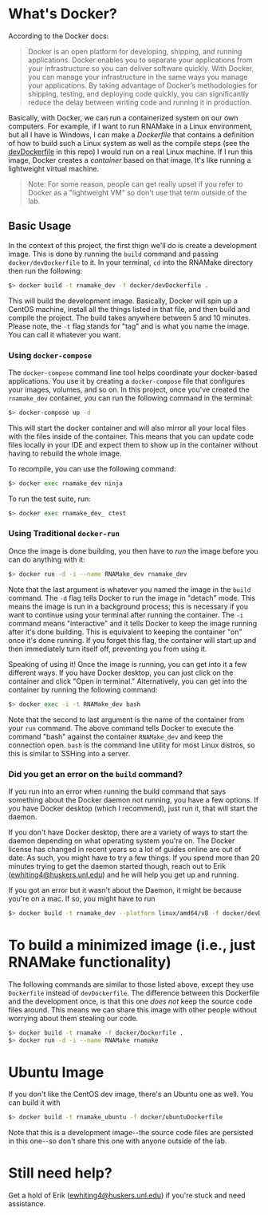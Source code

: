 # What's Docker?

According to the Docker docs:
> Docker is an open platform for developing, shipping, and running applications. Docker enables you to separate your applications from your infrastructure so you can deliver software quickly. With Docker, you can manage your infrastructure in the same ways you manage your applications. By taking advantage of Docker’s methodologies for shipping, testing, and deploying code quickly, you can significantly reduce the delay between writing code and running it in production.

Basically, with Docker, we can run a containerized system on our own computers. For example, if I want to run RNAMake in a Linux environment, but all I have is Windows, I can make a *Dockerfile* that contains a definition of how to build such a Linux system as well as the compile steps (see the [devDockerfile](docker/devDockerfile) in this repo) I would run on a real Linux machine. If I run this image, Docker creates a *container* based on that image. It's like running a lightweight virtual machine.

> Note: For some reason, people can get really upset if you refer to Docker as a "lightweight VM" so don't use that term outside of the lab.

## Basic Usage

In the context of this project, the first thign we'll do is create a development image. This is done by running the `build` command and passing `docker/devDockerfile` to it. In your terminal, `cd` into the RNAMake directory then run the following:

```sh
$> docker build -t rnamake_dev -f docker/devDockerfile .
```

This will build the development image. Basically, Docker will spin up a CentOS machine, install all the things listed in that file, and then build and compile the project. The build takes anywhere between 5 and 10 minutes. Please note, the `-t` flag stands for "tag" and is what you name the image. You can call it whatever you want.

### Using `docker-compose`

The `docker-compose` command line tool helps coordinate your docker-based applications. You use it by creating a `docker-compose` file that configures your images, volumes, and so on. In this project, once you've created the `rnamake_dev` container, you can run the following command in the terminal:

```sh
$> docker-compose up -d
```

This will start the docker container and will also mirror all your local files with the files inside of the container. This means that you can update code files locally in your IDE and expect them to show up in the container without having to rebuild the whole image.

To recompile, you can use the following command:

```sh
$> docker exec rnamake_dev ninja
```

To run the test suite, run:

```sh
$> docker exec rnamake_dev_ ctest
```

### Using Traditional `docker-run`

Once the image is done building, you then have to *run* the image before you can do anything with it:

```sh
$> docker run -d -i --name RNAMake_dev rnamake_dev
```

Note that the last argument is whatever you named the image in the `build` command. The `-d` flag tells Docker to run the image in "detach" mode. This means the image is run in a background process; this is necessary if you want to continue using your terminal after running the container. The `-i` command means "interactive" and it tells Docker to keep the image running after it's done building. This is equivalent to keeping the container "on" once it's done running. If you forget this flag, the container will start up and then immediately turn itself off, preventing you from using it.

Speaking of using it! Once the image is running, you can get into it a few different ways. If you have Docker desktop, you can just click on the container and click "Open in terminal." Alternatively, you can get into the container by running the following command:

```sh
$> docker exec -i -t RNAMake_dev bash
```

Note that the second to last argument is the name of the container from your `run` command. The above command tells Docker to execute the command "bash" against the container `RNAMake_dev` and keep the connection open. `bash` is the command line utility for most Linux distros, so this is similar to SSHing into a server.

### Did you get an error on the `build` command?

If you run into an error when running the build command that says something about the Docker daemon not running, you have a few options. If you have Docker desktop (which I recommend), just run it, that will start the daemon.

If you don't have Docker desktop, there are a variety of ways to start the daemon depending on what operating system you're on. The Docker license has changed in recent years so a lot of guides online are out of date. As such, you might have to try a few things. If you spend more than 20 minutes trying to get the daemon started though, reach out to Erik (ewhiting4@huskers.unl.edu) and he will help you get up and running.

If you got an error but it wasn't about the Daemon, it might be because you're on a mac. If so, you might have to run

```sh
$> docker build -t rnamake_dev --platform linux/amd64/v8 -f docker/devDockerfile
```

# To build a minimized image (i.e., just RNAMake functionality)

The following commands are similar to those listed above, except they use `Dockerfile` instead of `devDockerfile`. The difference between this Dockerfile and the development once, is that this one *does not* keep the source code files around. This means we can share this image with other people without worrying about them stealing our code.
```sh
$> docker build -t rnamake -f docker/Dockerfile .
$> docker run -d -i --name RNAMake rnamake
```

# Ubuntu Image

If you don't like the CentOS dev image, there's an Ubuntu one as well. You can build it with

```sh
$> docker build -t rnamake_ubuntu -f docker/ubuntuDockerfile
```

Note that this is a development image--the source code files are persisted in this one--so don't share this one with anyone outside of the lab.

# Still need help?

Get a hold of Erik (ewhiting4@huskers.unl.edu) if you're stuck and need assistance.
